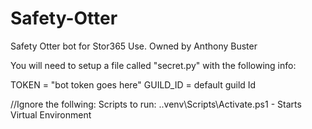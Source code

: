 # Safety-Otter
Safety Otter bot for Stor365 Use. Owned by Anthony Buster

You will need to setup a file called "secret.py" with the following info:

TOKEN = "bot token goes here"
GUILD_ID = default guild Id


//Ignore the follwing:
Scripts to run:
.\.venv\Scripts\Activate.ps1  - Starts Virtual Environment
